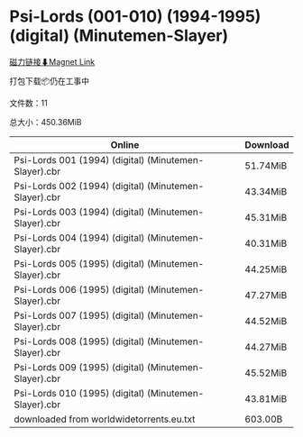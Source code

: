 # Psi-Lords (001-010) (1994-1995) (digital) (Minutemen-Slayer)

[磁力链接⬇Magnet Link](magnet:?xt=urn:btih:a427054bb28e3df94c212add158f1de08159578a&dn=Psi-Lords%20%28001-010%29%20%281994-1995%29%20%28digital%29%20%28Minutemen-Slayer%29)

打包下载📦仍在工事中

文件数：11

总大小：450.36MiB

Online | Download
--- | ---
Psi-Lords 001 (1994) (digital) (Minutemen-Slayer).cbr | 51.74MiB
Psi-Lords 002 (1994) (digital) (Minutemen-Slayer).cbr | 43.34MiB
Psi-Lords 003 (1994) (digital) (Minutemen-Slayer).cbr | 45.31MiB
Psi-Lords 004 (1994) (digital) (Minutemen-Slayer).cbr | 40.31MiB
Psi-Lords 005 (1995) (digital) (Minutemen-Slayer).cbr | 44.25MiB
Psi-Lords 006 (1995) (digital) (Minutemen-Slayer).cbr | 47.27MiB
Psi-Lords 007 (1995) (digital) (Minutemen-Slayer).cbr | 44.52MiB
Psi-Lords 008 (1995) (digital) (Minutemen-Slayer).cbr | 44.27MiB
Psi-Lords 009 (1995) (digital) (Minutemen-Slayer).cbr | 45.52MiB
Psi-Lords 010 (1995) (digital) (Minutemen-Slayer).cbr | 43.81MiB
downloaded from worldwidetorrents.eu.txt | 603.00B